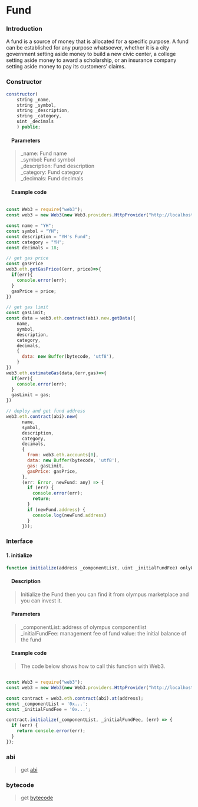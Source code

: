 # Fund

### Introduction
A fund is a source of money that is allocated for a specific purpose. A fund can be established for any purpose whatsoever, whether it is a city government setting aside money to build a new civic center, a college setting aside money to award a scholarship, or an insurance company setting aside money to pay its customers’ claims.

### Constructor
```javascript
constructor(
    string _name,
    string _symbol,
    string _description,
    string _category,
    uint _decimals
    ) public;
```
#### &emsp;Parameters
> _name: Fund name</br>
  _symbol: Fund symbol</br>
  _description: Fund description</br>
  _category: Fund category</br>
  _decimals: Fund decimals</br>

#### &emsp;Example code
```javascript

const Web3 = require("web3");
const web3 = new Web3(new Web3.providers.HttpProvider("http://localhost:8545"));

const name = "YH";
const symbol = "YH";
const description = "YH's Fund";
const category = "YH";
const decimals = 18;

// get gas price
const gasPrice 
web3.eth.getGasPrice((err, price)=>{
  if(err){
    console.error(err);
  }
  gasPrice = price;
})

// get gas limit
const gasLimit;
const data = web3.eth.contract(abi).new.getData({
    name,
    symbol,
    description,
    category,
    decimals,
    {
      data: new Buffer(bytecode, 'utf8'),
    }
})
web3.eth.estimateGas(data,(err,gas)=>{
  if(err){
    console.error(err);
  }
  gasLimit = gas;
})

// deploy and get fund address
web3.eth.contract(abi).new(
      name,
      symbol,
      description,
      category,
      decimals,
      {
        from: web3.eth.accounts[0],
        data: new Buffer(bytecode, 'utf8'),
        gas: gasLimit,
        gasPrice: gasPrice,
      },
      (err: Error, newFund: any) => {
        if (err) {
          console.error(err);
          return;
        }
        if (newFund.address) {
          console.log(newFund.address)
        }
      }));
```
### Interface
#### 1. initialize 

```javascript
function initialize(address _componentList, uint _initialFundFee) onlyOwner external payable;
```
#### &emsp;Description
> Initialize the Fund then you can find it from olympus marketplace and you can invest it.

#### &emsp;Parameters
> _componentList: address of olympus componentlist </br>
  _initialFundFee: management fee of fund
  value: the initial balance of the fund

#### &emsp;Example code

> The code below shows how to call this function with Web3.

```javascript

const Web3 = require("web3");
const web3 = new Web3(new Web3.providers.HttpProvider("http://localhost:8545"));

const contract = web3.eth.contract(abi).at(address);
const _componentList = '0x...';
const _initialFundFee = '0x...';

contract.initialize(_componentList, _initialFundFee, (err) => {
  if (err) {
    return console.error(err);
  }
});
```

### abi
> get [abi](http://www.olympus.io/olympusProtocols/fund/abi)

### bytecode
> get [bytecode](http://www.olympus.io/olympusProtocols/fund/bytecode)
